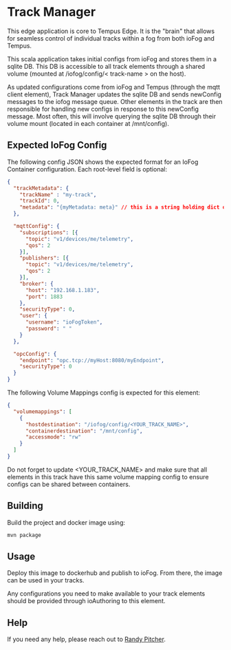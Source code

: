 # Track Manager
This edge application is core to Tempus Edge. It is the "brain" that allows for seamless control of individual tracks within a fog from both ioFog and Tempus.

This scala application takes initial configs from ioFog and stores them in a sqlite DB. This DB is accessible to all track elements through a shared volume (mounted at /iofog/config/< track-name > on the host).

As updated configurations come from ioFog and Tempus (through the mqtt client element), Track Manager updates the sqlite DB and sends newConfig messages to the iofog message queue. Other elements in the track are then responsible for handling new configs in response to this newConfig message. Most often, this will involve querying the sqlite DB through their volume mount (located in each container at /mnt/config).

## Expected IoFog Config
The following config JSON shows the expected format for an IoFog Container configuration. Each root-level field is optional:
```json
{ 
  "trackMetadata": {
    "trackName" : "my-track",
    "trackId": 0,
    "metadata": "{myMetadata: meta}" // this is a string holding dict of values, not a nested object!
  },

  "mqttConfig": {
    "subscriptions": [{
      "topic": "v1/devices/me/telemetry",
      "qos": 2
    }],
    "publishers": [{
      "topic": "v1/devices/me/telemetry",
      "qos": 2
    }],
    "broker": {
      "host": "192.168.1.183",
      "port": 1883
    },
    "securityType": 0,
    "user": {
      "username": "ioFogToken",
      "password": " "
    }
  },

  "opcConfig": {
    "endpoint": "opc.tcp://myHost:8080/myEndpoint",
    "securityType": 0
  }
}
```

The following Volume Mappings config is expected for this element:
```json
{
  "volumemappings": [
    {
      "hostdestination": "/iofog/config/<YOUR_TRACK_NAME>", 
      "containerdestination": "/mnt/config", 
      "accessmode": "rw"
    }
  ]
}
```
Do not forget to update <YOUR_TRACK_NAME> and make sure that all elements in this track have this same volume mapping config to ensure configs can be shared between containers.

## Building
Build the project and docker image using:
```bash
mvn package
```

## Usage
Deploy this image to dockerhub and publish to ioFog. From there, the image can be used in your tracks.

Any configurations you need to make available to your track elements should be provided through ioAuthoring to this element.

## Help
If you need any help, please reach out to [Randy Pitcher](https://github.com/randypitcherii).